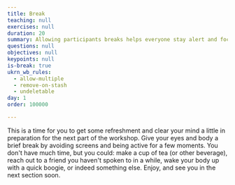 ```yaml
---
title: Break
teaching: null
exercises: null
duration: 20
summary: Allowing participants breaks helps everyone stay alert and focused.
questions: null
objectives: null
keypoints: null
is-break: true
ukrn_wb_rules:
  - allow-multiple
  - remove-on-stash
  - undeletable
day: 1
order: 100000

---
```

This is a time for you to get some refreshment and clear your mind a little in preparation for the next part of the workshop. Give your eyes and body a brief break by avoiding screens and being active for a few moments. You don't have much time, but you could: make a cup of tea (or other beverage), reach out to a friend you haven't spoken to in a while, wake your body up with a quick boogie, or indeed something else. Enjoy, and see you in the next section soon.
